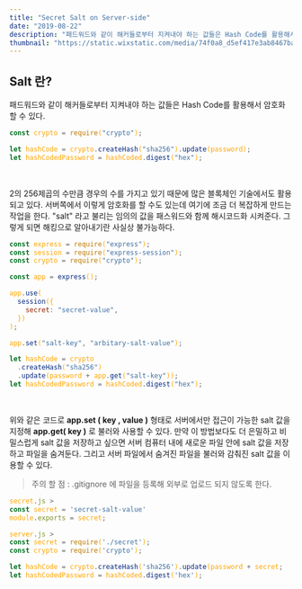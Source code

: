 ```yaml
---
title: "Secret Salt on Server-side"
date: "2019-08-22"
description: "패드워드와 같이 해커들로부터 지켜내야 하는 값들은 Hash Code를 활용해서 암호화 할 수 있다."
thumbnail: "https://static.wixstatic.com/media/74f0a8_d5ef417e3ab8467bab02ce4bd1af1164~mv2.jpg"
---
```


## Salt 란?

패드워드와 같이 해커들로부터 지켜내야 하는 값들은 Hash Code를 활용해서 암호화 할 수 있다.

<span style="color: orange">

```javascript
const crypto = require("crypto");

let hashCode = crypto.createHash("sha256").update(password);
let hashCodedPassword = hashCoded.digest("hex");
```

</span>
<br/>

2의 256제곱의 수만큼 경우의 수를 가지고 있기 때문에 많은 블록체인 기술에서도 활용되고 있다. 서버쪽에서 이렇게 암호화를 할 수도 있는데 여기에 조금 더 복잡하게 만드는 작업을 한다. "salt" 라고 불리는 임의의 값을 패스워드와 함께 해시코드화 시켜준다. 그렇게 되면 해킹으로 알아내기란 사실상 불가능하다.

<span style="color: orange">

```javascript
const express = require("express");
const session = require("express-session");
const crypto = require("crypto");

const app = express();

app.use(
  session({
    secret: "secret-value",
  })
);

app.set("salt-key", "arbitary-salt-value");

let hashCode = crypto
  .createHash("sha256")
  .update(password + app.get("salt-key"));
let hashCodedPassword = hashCoded.digest("hex");
```

</span>
<br/>

위와 같은 코드로 **app.set ( key , value )** 형태로 서버에서만 접근이 가능한 salt 값을 지정해 **app.get( key )** 로 불러와 사용할 수 있다. 만약 이 방법보다도 더 은밀하고 비밀스럽게 salt 값을 저장하고 싶으면 서버 컴퓨터 내에 새로운 파일 안에 salt 값을 저장하고 파일을 숨겨둔다. 그리고 서버 파일에서 숨겨진 파일을 불러와 감춰진 salt 값을 이용할 수 있다.

> 주의 할 점 : .gitignore 에 파일을 등록해 외부로 업로드 되지 않도록 한다.

<span style="color: orange">

```javascript
secret.js >
const secret = 'secret-salt-value'
module.exports = secret;

server.js >
const secret = require('./secret');
const crypto = require('crypto');

let hashCode = crypto.createHash('sha256').update(password + secret;
let hashCodedPassword = hashCoded.digest('hex');
```

</span>
